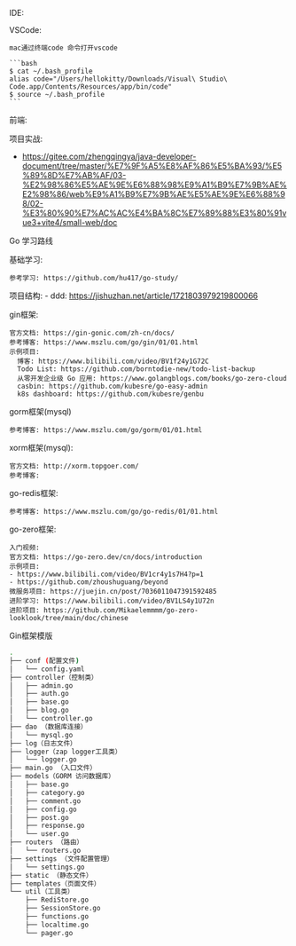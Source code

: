 IDE:

  VSCode:
  
    mac通过终端code 命令打开vscode

    ```bash
    $ cat ~/.bash_profile 
    alias code="/Users/hellokitty/Downloads/Visual\ Studio\ Code.app/Contents/Resources/app/bin/code"
    $ source ~/.bash_profile 
    ```
前端:

  项目实战: 
  - https://gitee.com/zhengqingya/java-developer-document/tree/master/%E7%9F%A5%E8%AF%86%E5%BA%93/%E5%89%8D%E7%AB%AF/03-%E2%98%86%E5%AE%9E%E6%88%98%E9%A1%B9%E7%9B%AE%E2%98%86/web%E9%A1%B9%E7%9B%AE%E5%AE%9E%E6%88%98/02-%E3%80%90%E7%AC%AC%E4%BA%8C%E7%89%88%E3%80%91vue3+vite4/small-web/doc

Go 学习路线

  基础学习:
  
    参考学习: https://github.com/hu417/go-study/

  项目结构:
    - ddd: https://jishuzhan.net/article/1721803979219800066
    
  gin框架:
  
    官方文档: https://gin-gonic.com/zh-cn/docs/
    参考博客: https://www.mszlu.com/go/gin/01/01.html
    示例项目: 
      博客: https://www.bilibili.com/video/BV1f24y1G72C
      Todo List: https://github.com/borntodie-new/todo-list-backup
      从零开发企业级 Go 应用: https://www.golangblogs.com/books/go-zero-cloud
      casbin: https://github.com/kubesre/go-easy-admin
      k8s dashboard: https://github.com/kubesre/genbu
  gorm框架(mysql)
  
    参考博客: https://www.mszlu.com/go/gorm/01/01.html
  xorm框架(mysql):
  
    官方文档: http://xorm.topgoer.com/
    参考博客: 
  go-redis框架:
  
    参考博客: https://www.mszlu.com/go/go-redis/01/01.html
  go-zero框架:
  
    入门视频: 
    官方文档: https://go-zero.dev/cn/docs/introduction
    示例项目: 
    - https://www.bilibili.com/video/BV1cr4y1s7H4?p=1
    - https://github.com/zhoushuguang/beyond
    微服务项目: https://juejin.cn/post/7036011047391592485
    进阶学习: https://www.bilibili.com/video/BV1LS4y1U72n
    进阶项目: https://github.com/Mikaelemmmm/go-zero-looklook/tree/main/doc/chinese
Gin框架模版
```bash
.
├── conf (配置文件)
│   └── config.yaml
├── controller（控制类）
│   ├── admin.go
│   ├── auth.go
│   ├── base.go
│   ├── blog.go
│   └── controller.go
├── dao （数据库连接）
│   └── mysql.go
├── log（日志文件）
├── logger（zap logger工具类）
│   └── logger.go
├── main.go （入口文件）
├── models（GORM 访问数据库）
│   ├── base.go
│   ├── category.go
│   ├── comment.go
│   ├── config.go
│   ├── post.go
│   ├── response.go
│   └── user.go
├── routers （路由）
│   └── routers.go
├── settings （文件配置管理）
│   └── settings.go
├── static （静态文件）
├── templates（页面文件）
└── util（工具类）
    ├── RediStore.go
    ├── SessionStore.go
    ├── functions.go
    ├── localtime.go
    └── pager.go
```
